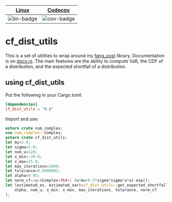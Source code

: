 | [Linux][lin-link] |  [Codecov][cov-link]  |
| :---------------: | :-------------------: |
| ![lin-badge]      | ![cov-badge]          |

[lin-badge]: https://travis-ci.org/phillyfan1138/cf_dist_utils_rust.svg?branch=master "Travis build status"
[lin-link]:  https://travis-ci.org/phillyfan1138/cf_dist_utils_rust "Travis build status"
[cov-badge]: https://codecov.io/gh/phillyfan1138/cf_dist_utils_rust/branch/master/graph/badge.svg
[cov-link]:  https://codecov.io/gh/phillyfan1138/cf_dist_utils_rust

# cf_dist_utils

This is a set of utilities to wrap around my [fang_oost](https://github.com/phillyfan1138/fang_oost_rust) library. Documentation is on [docs.rs](https://docs.rs/cf_dist_utils/0.6.1/cf_dist_utils/). The main features are the ability to compute VaR, the CDF of a distribution, and the expected shortfall of a distribution.  

## using cf_dist_utils
Put the following in your Cargo.toml:

```toml
[dependencies]
cf_dist_utils = "0.8"
```

Import and use:

```rust
extern crate num_complex;
use num_complex::Complex;
extern crate cf_dist_utils;
let mu=2.0;
let sigma=5.0;
let num_u=128;
let x_min=-20.0;
let x_max=25.0;
let max_iterations=1000;
let tolerance=0.0000001;
let alpha=0.05;
let norm_cf=|u:&Complex<f64>| (u*mu+0.5*sigma*sigma*u*u).exp();
let (estimated_es, estimated_var)=cf_dist_utils::get_expected_shortfall_and_value_at_risk(
    alpha, num_u, x_min, x_max, max_iterations, tolerance, norm_cf
);
```
